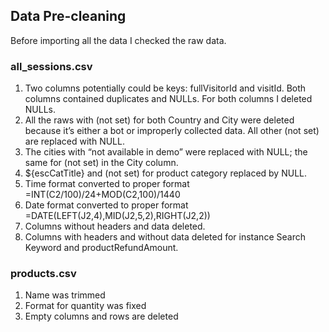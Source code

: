 ## Data Pre-cleaning

Before importing all the data I checked the raw data. 

### all_sessions.csv

1. Two columns potentially could be keys: fullVisitorId and visitId. Both columns contained duplicates and NULLs. For both columns I deleted NULLs.
2. All the raws with (not set) for both Country and City were deleted because it’s either a bot or improperly collected data. All other (not set) are replaced with NULL.
3. The cities with “not available in demo” were replaced with NULL; the same for (not set) in the City column.
4. ${escCatTitle} and (not set) for product category replaced by NULL.
5. Time format converted to proper format =INT(C2/100)/24+MOD(C2,100)/1440
6. Date format converted to proper format =DATE(LEFT(J2,4),MID(J2,5,2),RIGHT(J2,2))
7. Columns without headers and data deleted.
8. Columns with headers and without data deleted for instance Search Keyword and productRefundAmount. 


### products.csv 

1. Name was trimmed 
2. Format for quantity was fixed
3. Empty columns and rows are deleted
